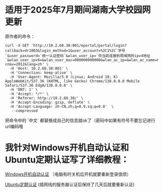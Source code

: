 # 适用于2025年7月期间湖南大学校园网更新

原作者的命令：

```
curl -X GET 'http://10.2.68.30:801/eportal/portal/login?callback=dr1003&login_method=1&user_account=%2C1%2C`学号`&user_password=`统一认证密码`&wlan_user_ip=`你当前连接到局域网的ipv4地址`&wlan_user_ipv6=&wlan_user_mac=000000000000&wlan_ac_ip=&wlan_ac_name=&jsVersion=4.2.1&terminal_type=2&lang=zh-cn&v=2012&lang=zh' \
  -H 'Host: 10.2.68.30:801' \
  -H 'Connection: keep-alive' \
  -H 'User-Agent: Mozilla/5.0 (Linux; Android 10; K) AppleWebKit/537.36 (KHTML, like Gecko) Chrome/138.0.0.0 Mobile Safari/537.36 EdgA/138.0.0.0' \
  -H 'DNT: 1' \
  -H 'Accept: */*' \
  -H 'Referer: http://10.2.68.30/' \
  -H 'Accept-Encoding: gzip, deflate' \
  -H 'Accept-Language: zh-CN,zh;q=0.9,sq;q=0.8'  \
   --compressed
```

把命令中的  \`中文\` 都替换成自己的信息就ok了（密码中如果有符号不要忘记进行url编码哦

# 我针对Windows开机自动认证和Ubuntu定期认证写了详细教程：

[Windows开机自动认证](boot_login_in_windows.md) （电脑有时关机后开机就要重新登录很烦）

[Ubuntu定期认证](regular_login_in_ubuntu.md) (插网线的服务器认证后保持了几天后就要重新认证)
